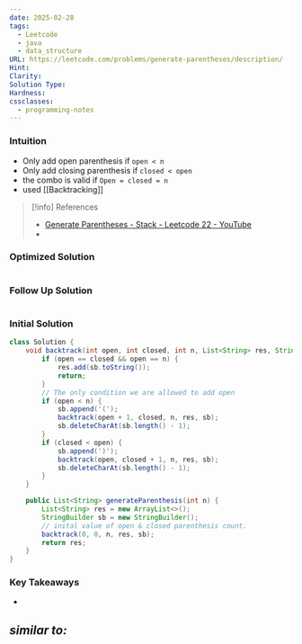 ```yaml
---
date: 2025-02-28
tags:
  - Leetcode
  - java
  - data_structure
URL: https://leetcode.com/problems/generate-parentheses/description/
Hint: 
Clarity: 
Solution Type: 
Hardness: 
cssclasses:
  - programming-notes
---
```

### Intuition
- Only add open parenthesis if `open < n`
- Only add closing parenthesis if `closed < open`
- the combo is valid if `Open = closed = n`
- used [[Backtracking]]

> [!info] References
> - [Generate Parentheses - Stack - Leetcode 22 - YouTube](https://youtu.be/s9fokUqJ76A)
> - 
### Optimized Solution
```java

```
### Follow Up Solution
```java

```
### Initial Solution
```java fold title="Backtracking Solution"
class Solution {
    void backtrack(int open, int closed, int n, List<String> res, StringBuilder sb) {
        if (open == closed && open == n) {
            res.add(sb.toString());
            return;
        }
        // The only condition we are allowed to add open
        if (open < n) {
            sb.append('(');
            backtrack(open + 1, closed, n, res, sb);
            sb.deleteCharAt(sb.length() - 1);
        }
        if (closed < open) {
            sb.append(')');
            backtrack(open, closed + 1, n, res, sb);
            sb.deleteCharAt(sb.length() - 1);
        }
    }

    public List<String> generateParenthesis(int n) {
        List<String> res = new ArrayList<>();
        StringBuilder sb = new StringBuilder();
        // inital value of open & closed parenthesis count.
        backtrack(0, 0, n, res, sb);
        return res;
    }
}
```
### Key Takeaways
- 

*similar to:* 
- 